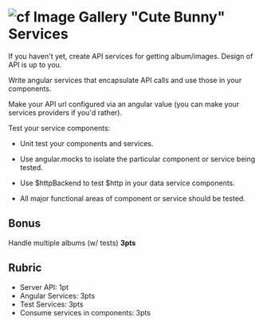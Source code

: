 ![cf](http://i.imgur.com/7v5ASc8.png) Image Gallery "Cute Bunny" Services
===

If you haven't yet, create API services for getting album/images. Design of API is up to you.

Write angular services that encapsulate API calls and use those in your components.

Make your API url configured via an angular value (you can make your services providers if you'd rather).

Test your service components:

* Unit test your components and services.

* Use angular.mocks to isolate the particular component or service being tested.

* Use $httpBackend to test $http in your data service components.

* All major functional areas of component or service should be tested.

## Bonus
Handle multiple albums (w/ tests) **3pts**

## Rubric

* Server API: 1pt
* Angular Services: 3pts
* Test Services: 3pts
* Consume services in components: 3pts
  
